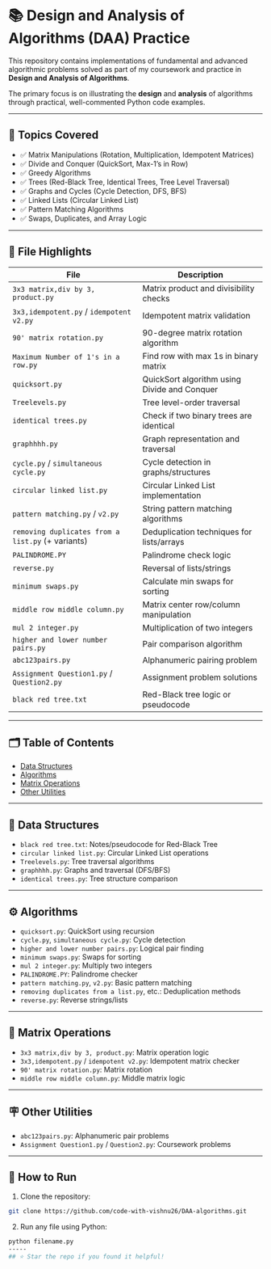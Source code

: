 # 📚 Design and Analysis of Algorithms (DAA) Practice

This repository contains implementations of fundamental and advanced algorithmic problems solved as part of my coursework and practice in **Design and Analysis of Algorithms**.

The primary focus is on illustrating the **design** and **analysis** of algorithms through practical, well-commented Python code examples.

---

## 🧐 Topics Covered

- ✅ Matrix Manipulations (Rotation, Multiplication, Idempotent Matrices)
- ✅ Divide and Conquer (QuickSort, Max-1’s in Row)
- ✅ Greedy Algorithms
- ✅ Trees (Red-Black Tree, Identical Trees, Tree Level Traversal)
- ✅ Graphs and Cycles (Cycle Detection, DFS, BFS)
- ✅ Linked Lists (Circular Linked List)
- ✅ Pattern Matching Algorithms
- ✅ Swaps, Duplicates, and Array Logic

---

## 📂 File Highlights

| File | Description |
|------|-------------|
| `3x3 matrix,div by 3, product.py` | Matrix product and divisibility checks |
| `3x3,idempotent.py` / `idempotent v2.py` | Idempotent matrix validation |
| `90' matrix rotation.py` | 90-degree matrix rotation algorithm |
| `Maximum Number of 1's in a row.py` | Find row with max 1s in binary matrix |
| `quicksort.py` | QuickSort algorithm using Divide and Conquer |
| `Treelevels.py` | Tree level-order traversal |
| `identical trees.py` | Check if two binary trees are identical |
| `graphhhh.py` | Graph representation and traversal |
| `cycle.py` / `simultaneous cycle.py` | Cycle detection in graphs/structures |
| `circular linked list.py` | Circular Linked List implementation |
| `pattern matching.py` / `v2.py` | String pattern matching algorithms |
| `removing duplicates from a list.py` (+ variants) | Deduplication techniques for lists/arrays |
| `PALINDROME.PY` | Palindrome check logic |
| `reverse.py` | Reversal of lists/strings |
| `minimum swaps.py` | Calculate min swaps for sorting |
| `middle row middle column.py` | Matrix center row/column manipulation |
| `mul 2 integer.py` | Multiplication of two integers |
| `higher and lower number pairs.py` | Pair comparison algorithm |
| `abc123pairs.py` | Alphanumeric pairing problem |
| `Assignment Question1.py` / `Question2.py` | Assignment problem solutions |
| `black red tree.txt` | Red-Black tree logic or pseudocode |

---

## 🗂️ Table of Contents

- [Data Structures](#data-structures)
- [Algorithms](#algorithms)
- [Matrix Operations](#matrix-operations)
- [Other Utilities](#other-utilities)

---

## 📜 Data Structures

- `black red tree.txt`: Notes/pseudocode for Red-Black Tree
- `circular linked list.py`: Circular Linked List operations
- `Treelevels.py`: Tree traversal algorithms
- `graphhhh.py`: Graphs and traversal (DFS/BFS)
- `identical trees.py`: Tree structure comparison

---

## ⚙️ Algorithms

- `quicksort.py`: QuickSort using recursion
- `cycle.py`, `simultaneous cycle.py`: Cycle detection
- `higher and lower number pairs.py`: Logical pair finding
- `minimum swaps.py`: Swaps for sorting
- `mul 2 integer.py`: Multiply two integers
- `PALINDROME.PY`: Palindrome checker
- `pattern matching.py`, `v2.py`: Basic pattern matching
- `removing duplicates from a list.py`, etc.: Deduplication methods
- `reverse.py`: Reverse strings/lists

---

## 🔢 Matrix Operations

- `3x3 matrix,div by 3, product.py`: Matrix operation logic
- `3x3,idempotent.py` / `idempotent v2.py`: Idempotent matrix checker
- `90' matrix rotation.py`: Matrix rotation
- `middle row middle column.py`: Middle matrix logic

---

## 🪧 Other Utilities

- `abc123pairs.py`: Alphanumeric pair problems
- `Assignment Question1.py` / `Question2.py`: Coursework problems

---

## 🚀 How to Run

1. Clone the repository:
```bash
git clone https://github.com/code-with-vishnu26/DAA-algorithms.git
```

2. Run any file using Python:
```bash
python filename.py
-----
## ⭐ Star the repo if you found it helpful!
